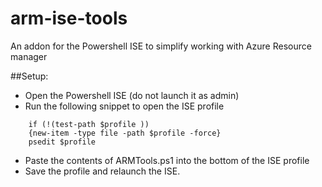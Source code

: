 # arm-ise-tools
An addon for the Powershell ISE to simplify working with Azure Resource manager

##Setup:

+ Open the Powershell ISE (do not launch it as admin)
+ Run the following snippet to open the ISE profile 
```
    if (!(test-path $profile )) 
    {new-item -type file -path $profile -force} 
    psedit $profile 
```
+ Paste the contents of ARMTools.ps1 into the bottom of the ISE profile
+ Save the profile and relaunch the ISE.